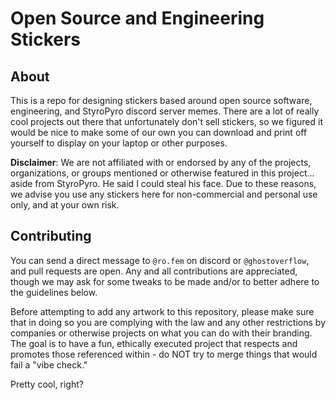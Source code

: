 # Open Source and Engineering Stickers
## About
This is a repo for designing stickers based around open source software, engineering, and StyroPyro discord server memes. There are a lot of really cool projects out there that unfortunately don't sell stickers, so we figured it would be nice to make some of our own you can download and print off yourself to display on your laptop or other purposes.

**Disclaimer**: We are not affiliated with or endorsed by any of the projects, organizations, or groups mentioned or otherwise featured in this project... aside from StyroPyro. He said I could steal his face. Due to these reasons, we advise you use any stickers here for non-commercial and personal use only, and at your own risk.

## Contributing
You can send a direct message to `@ro.fem` on discord or `@ghostoverflow`, and pull requests are open. Any and all contributions are appreciated, though we may ask for some tweaks to be made and/or to better adhere to the guidelines below.

Before attempting to add any artwork to this repository, please make sure that in doing so you are complying with the law and any other restrictions by companies or otherwise projects on what you can do with their branding. The goal is to have a fun, ethically executed project that respects and promotes those referenced within - do NOT try to merge things that would fail a "vibe check."

Pretty cool, right?
